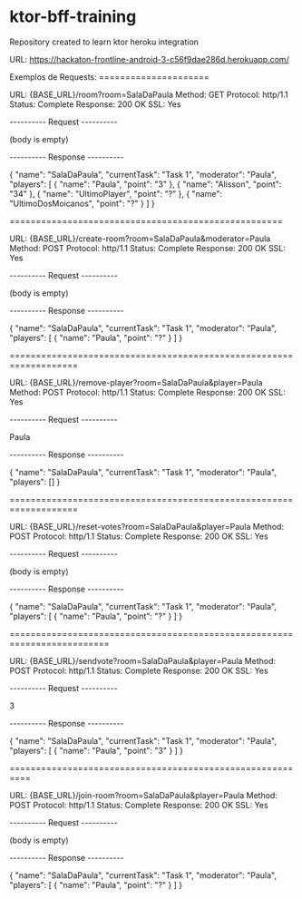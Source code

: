 # ktor-bff-training

Repository created to learn ktor heroku integration

URL: https://hackaton-frontline-android-3-c56f9dae286d.herokuapp.com/

Exemplos de Requests: =====================

URL: {BASE_URL}/room?room=SalaDaPaula Method: GET Protocol: http/1.1 Status: Complete Response: 200 OK SSL: Yes

---------- Request ----------

(body is empty)

---------- Response ----------

{ "name": "SalaDaPaula", "currentTask": "Task 1", "moderator": "Paula", "players": [ { "name": "Paula", "point": "3" }, { "name": "Alisson", "point": "34" }, { "name": "UltimoPlayer", "point": "?" }, { "name": "UltimoDosMoicanos", "point": "?" } ] }

====================================================

URL: {BASE_URL}/create-room?room=SalaDaPaula&moderator=Paula Method: POST Protocol: http/1.1 Status: Complete Response: 200 OK SSL: Yes

---------- Request ----------

(body is empty)

---------- Response ----------

{ "name": "SalaDaPaula", "currentTask": "Task 1", "moderator": "Paula", "players": [ { "name": "Paula", "point": "?" } ] }

===================================================================

URL: {BASE_URL}/remove-player?room=SalaDaPaula&player=Paula Method: POST Protocol: http/1.1 Status: Complete Response: 200 OK SSL: Yes

---------- Request ----------

Paula

---------- Response ----------

{ "name": "SalaDaPaula", "currentTask": "Task 1", "moderator": "Paula", "players": [] }

===================================================================

URL: {BASE_URL}/reset-votes?room=SalaDaPaula&player=Paula Method: POST Protocol: http/1.1 Status: Complete Response: 200 OK SSL: Yes

---------- Request ----------

(body is empty)

---------- Response ----------

{ "name": "SalaDaPaula", "currentTask": "Task 1", "moderator": "Paula", "players": [ { "name": "Paula", "point": "?" } ] }

=========================================================================

URL: {BASE_URL}/sendvote?room=SalaDaPaula&player=Paula Method: POST Protocol: http/1.1 Status: Complete Response: 200 OK SSL: Yes

---------- Request ----------

3

---------- Response ----------

{ "name": "SalaDaPaula", "currentTask": "Task 1", "moderator": "Paula", "players": [ { "name": "Paula", "point": "3" } ] }

==========================================================

URL: {BASE_URL}/join-room?room=SalaDaPaula&player=Paula Method: POST Protocol: http/1.1 Status: Complete Response: 200 OK SSL: Yes

---------- Request ----------

(body is empty)

---------- Response ----------

{ "name": "SalaDaPaula", "currentTask": "Task 1", "moderator": "Paula", "players": [ { "name": "Paula", "point": "?" } ] }

